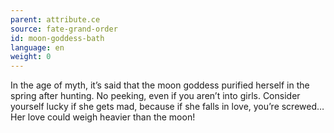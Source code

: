 ```yaml
---
parent: attribute.ce
source: fate-grand-order
id: moon-goddess-bath
language: en
weight: 0
---
```


In the age of myth, it’s said that the moon goddess purified herself in the spring after hunting.
No peeking, even if you aren’t into girls.
Consider yourself lucky if she gets mad, because if she falls in love, you’re screwed…
Her love could weigh heavier than the moon!
